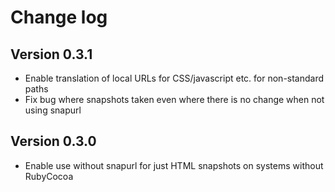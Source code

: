 # Change log

## Version 0.3.1

- Enable translation of local URLs for CSS/javascript etc. for non-standard paths
- Fix bug where snapshots taken even where there is no change when not using snapurl

## Version 0.3.0

- Enable use without snapurl for just HTML snapshots on systems without RubyCocoa